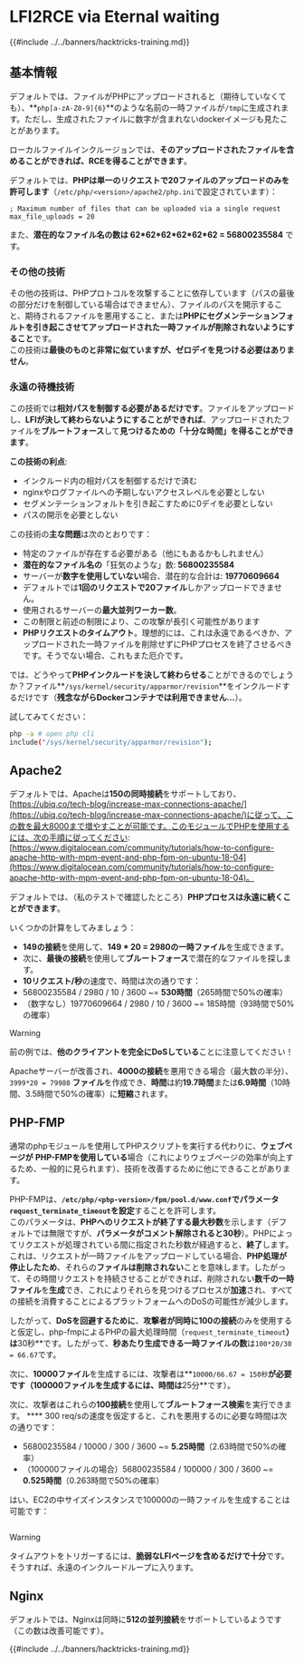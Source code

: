 # LFI2RCE via Eternal waiting

{{#include ../../banners/hacktricks-training.md}}

## 基本情報

デフォルトでは、ファイルがPHPにアップロードされると（期待していなくても）、**`php[a-zA-Z0-9]{6}`**のような名前の一時ファイルが`/tmp`に生成されます。ただし、生成されたファイルに数字が含まれないdockerイメージも見たことがあります。

ローカルファイルインクルージョンでは、**そのアップロードされたファイルを含めることができれば、RCEを得ることができます**。

デフォルトでは、**PHPは単一のリクエストで20ファイルのアップロードのみを許可します**（`/etc/php/<version>/apache2/php.ini`で設定されています）：
```
; Maximum number of files that can be uploaded via a single request
max_file_uploads = 20
```
また、**潜在的なファイル名の数は 62\*62\*62\*62\*62\*62 = 56800235584** です。

### その他の技術

その他の技術は、PHPプロトコルを攻撃することに依存しています（パスの最後の部分だけを制御している場合はできません）、ファイルのパスを開示すること、期待されるファイルを悪用すること、または**PHPにセグメンテーションフォルトを引き起こさせてアップロードされた一時ファイルが削除されないようにすること**です。\
この技術は**最後のものと非常に似ていますが、ゼロデイを見つける必要はありません**。

### 永遠の待機技術

この技術では**相対パスを制御する必要があるだけです**。ファイルをアップロードし、**LFIが決して終わらないようにすることができれば**、アップロードされたファイルを**ブルートフォース**して**見つけるための「十分な時間」を得ることができます**。

**この技術の利点**:

- インクルード内の相対パスを制御するだけで済む
- nginxやログファイルへの予期しないアクセスレベルを必要としない
- セグメンテーションフォルトを引き起こすために0デイを必要としない
- パスの開示を必要としない

この技術の**主な問題**は次のとおりです：

- 特定のファイルが存在する必要がある（他にもあるかもしれません）
- **潜在的なファイル名の**「狂気のような」数: **56800235584**
- サーバーが**数字を使用していない**場合、潜在的な合計は: **19770609664**
- デフォルトでは**1回のリクエストで20ファイル**しかアップロードできません。
- 使用されるサーバーの**最大並列ワーカー数**。
- この制限と前述の制限により、この攻撃が長引く可能性があります
- **PHPリクエストのタイムアウト**。理想的には、これは永遠であるべきか、アップロードされた一時ファイルを削除せずにPHPプロセスを終了させるべきです。そうでない場合、これもまた厄介です。

では、どうやって**PHPインクルードを決して終わらせる**ことができるのでしょうか？ファイル**`/sys/kernel/security/apparmor/revision`**をインクルードするだけです（**残念ながらDockerコンテナでは利用できません...**）。

試してみてください：
```bash
php -a # open php cli
include("/sys/kernel/security/apparmor/revision");
```
## Apache2

デフォルトでは、Apacheは**150の同時接続**をサポートしており、[https://ubiq.co/tech-blog/increase-max-connections-apache/](https://ubiq.co/tech-blog/increase-max-connections-apache/)に従って、この数を最大8000まで増やすことが可能です。このモジュールでPHPを使用するには、次の手順に従ってください: [https://www.digitalocean.com/community/tutorials/how-to-configure-apache-http-with-mpm-event-and-php-fpm-on-ubuntu-18-04](https://www.digitalocean.com/community/tutorials/how-to-configure-apache-http-with-mpm-event-and-php-fpm-on-ubuntu-18-04)。

デフォルトでは、（私のテストで確認したところ）**PHPプロセスは永遠に続くことができます**。

いくつかの計算をしてみましょう：

- **149の接続**を使用して、**149 \* 20 = 2980の一時ファイル**を生成できます。
- 次に、**最後の接続**を使用して**ブルートフォース**で潜在的なファイルを探します。
- **10リクエスト/秒**の速度で、時間は次の通りです：
- 56800235584 / 2980 / 10 / 3600 \~= **530時間**（265時間で50%の確率）
- （数字なし）19770609664 / 2980 / 10 / 3600 \~= 185時間（93時間で50%の確率）

> [!WARNING]
> 前の例では、**他のクライアントを完全にDoSしている**ことに注意してください！

Apacheサーバーが改善され、**4000の接続**を悪用できる場合（最大数の半分）、`3999*20 = 79980` **ファイル**を作成でき、**時間**は約**19.7時間**または**6.9時間**（10時間、3.5時間で50%の確率）に**短縮**されます。

## PHP-FMP

通常のphpモジュールを使用してPHPスクリプトを実行する代わりに、**ウェブページが** **PHP-FMPを使用している**場合（これによりウェブページの効率が向上するため、一般的に見られます）、技術を改善するために他にできることがあります。

PHP-FMPは、**`/etc/php/<php-version>/fpm/pool.d/www.conf`**で**パラメータ** **`request_terminate_timeout`**を**設定**することを許可します。\
このパラメータは、**PHPへのリクエストが終了する最大秒数**を示します（デフォルトでは無限ですが、**パラメータがコメント解除されると30秒**）。PHPによってリクエストが処理されている間に指定された秒数が経過すると、**終了**します。これは、リクエストが一時ファイルをアップロードしている場合、**PHP処理が停止したため**、それらの**ファイルは削除されない**ことを意味します。したがって、その時間リクエストを持続させることができれば、削除されない**数千の一時ファイル**を**生成**でき、これによりそれらを見つけるプロセスが**加速**され、すべての接続を消費することによるプラットフォームへのDoSの可能性が減少します。

したがって、**DoSを回避するために**、**攻撃者が同時に100の接続**のみを使用すると仮定し、php-fmpによるPHPの最大処理時間（`request_terminate_timeout`**）は**30秒**です。したがって、**秒あたり生成できる一時ファイルの数**は`100*20/30 = 66.67`です。

次に、**10000ファイル**を生成するには、攻撃者は**`10000/66.67 = 150秒`**が必要です（**100000ファイル**を生成するには、時間は**25分**です）。

次に、攻撃者はこれらの**100接続**を使用して**ブルートフォース検索**を実行できます。 \*\*\*\* 300 req/sの速度を仮定すると、これを悪用するのに必要な時間は次の通りです：

- 56800235584 / 10000 / 300 / 3600 \~= **5.25時間**（2.63時間で50%の確率）
- （100000ファイルの場合）56800235584 / 100000 / 300 / 3600 \~= **0.525時間**（0.263時間で50%の確率）

はい、EC2の中サイズインスタンスで100000の一時ファイルを生成することは可能です：

<figure><img src="../../images/image (240).png" alt=""><figcaption></figcaption></figure>

> [!WARNING]
> タイムアウトをトリガーするには、**脆弱なLFIページを含めるだけで十分**です。そうすれば、永遠のインクルードループに入ります。

## Nginx

デフォルトでは、Nginxは同時に**512の並列接続**をサポートしているようです（この数は改善可能です）。

{{#include ../../banners/hacktricks-training.md}}
